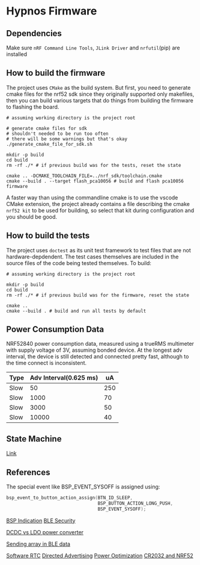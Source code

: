 # Hypnos Firmware

## Dependencies

Make sure ```nRF Command Line Tools```, ```JLink Driver``` and ```nrfutil```(pip) are installed

## How to build the firmware

The project uses ```CMake``` as the build system. But first, you need to generate cmake files for the nrf52 sdk since they originally supported only makefiles, then you can build various targets that do things from building the firmware to flashing the board.

```shell
# assuming working directory is the project root

# generate cmake files for sdk
# shouldn't needed to be run too often
# there will be some warnings but that's okay
./generate_cmake_file_for_sdk.sh

mkdir -p build
cd build
rm -rf ./* # if previous build was for the tests, reset the state

cmake .. -DCMAKE_TOOLCHAIN_FILE=../nrf_sdk/toolchain.cmake
cmake --build . --target flash_pca10056 # build and flash pca10056 firmware
```

A faster way than using the commandline cmake is to use the vscode CMake extension, the project already contains a file describing the cmake ```nrf52 kit``` to be used for building, so select that kit during configuration and you should be good.

## How to build the tests

The project uses ```doctest``` as its unit test framework to test files that are not hardware-depdendent. The test cases themselves are included in the source files of the code being tested themselves. To build:

```shell
# assuming working directory is the project root

mkdir -p build
cd build
rm -rf ./* # if previous build was for the firmware, reset the state

cmake ..
cmake --build . # build and run all tests by default
```

## Power Consumption Data

NRF52840 power consumption data, measured using a trueRMS multimeter with supply voltage of 3V, assuming bonded device. At the longest adv interval, the device is still detected and connected pretty fast, although to the time connect is inconsistent.

| Type | Adv Interval(0.625 ms) | uA  |
|------|------------------------|-----|
| Slow | 50                     | 250 |
| Slow | 1000                   | 70  |
| Slow | 3000                   | 50  |
| Slow | 10000                  | 40  |

## State Machine

[Link](https://www.lucidchart.com/documents/view/bfb6aadf-c374-40c3-be28-2cf55af65832/0_0)

## References

The special event like BSP_EVENT_SYSOFF is assigned using:

```c
bsp_event_to_button_action_assign(BTN_ID_SLEEP,
                                  BSP_BUTTON_ACTION_LONG_PUSH,
                                  BSP_EVENT_SYSOFF);
```

[BSP Indication](https://infocenter.nordicsemi.com/index.jsp?topic=%2Fcom.nordic.infocenter.sdk5.v15.0.0%2Fgroup__bsp.html)
[BLE Security](https://duo.com/decipher/understanding-bluetooth-security)

[DCDC vs LDO power converter](https://devzone.nordicsemi.com/f/nordic-q-a/8106/internal-dcdc-vs-ldo-for-nrf52-series)

[Sending array in BLE data](https://devzone.nordicsemi.com/f/nordic-q-a/18040/ways-of-sending-a-float-array-as-a-value-of-a-characteristic)

[Software RTC](https://github.com/NordicPlayground/nrf5-calendar-example)
[Directed Advertising](https://devzone.nordicsemi.com/f/nordic-q-a/39950/directed-advertising---how-to-make-it-work)
[Power Optimization](https://www.argenox.com/library/bluetooth-low-energy/ble-advertising-primer/)
[CR2032 and NRF52](https://devzone.nordicsemi.com/f/nordic-q-a/36982/cr2032-coin-cell-battery-life-estimation-with-nrf52-as-beacon)